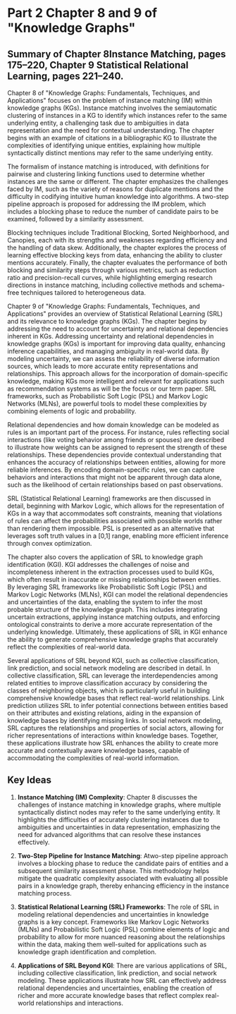 # Part 2 Chapter 8  and 9 of "Knowledge Graphs"

## Summary of Chapter 8Instance Matching, pages 175–220, Chapter 9 Statistical Relational Learning, pages 221–240.

Chapter 8 of "Knowledge Graphs: Fundamentals, Techniques, and Applications" focuses on the problem of instance matching (IM) within knowledge graphs (KGs). Instance matching involves the semiautomatic clustering of instances in a KG to identify which instances refer to the same underlying entity, a challenging task due to ambiguities in data representation and the need for contextual understanding. The chapter begins with an example of citations in a bibliographic KG to illustrate the complexities of identifying unique entities, explaining how multiple syntactically distinct mentions may refer to the same underlying entity.

The formalism of instance matching is introduced, with definitions for pairwise and clustering linking functions used to determine whether instances are the same or different. The chapter emphasizes the challenges faced by IM, such as the variety of reasons for duplicate mentions and the difficulty in codifying intuitive human knowledge into algorithms. A two-step pipeline approach is proposed for addressing the IM problem, which includes a blocking phase to reduce the number of candidate pairs to be examined, followed by a similarity assessment.

Blocking techniques include Traditional Blocking, Sorted Neighborhood, and Canopies, each with its strengths and weaknesses regarding efficiency and the handling of data skew. Additionally, the chapter explores the process of learning effective blocking keys from data, enhancing the ability to cluster mentions accurately. Finally, the chapter evaluates the performance of both blocking and similarity steps through various metrics, such as reduction ratio and precision-recall curves, while highlighting emerging research directions in instance matching, including collective methods and schema-free techniques tailored to heterogeneous data.

Chapter 9 of "Knowledge Graphs: Fundamentals, Techniques, and Applications" provides an overview of Statistical Relational Learning (SRL) and its relevance to knowledge graphs (KGs). The chapter begins by addressing the need to account for uncertainty and relational dependencies inherent in KGs. Addressing uncertainty and relational dependencies in knowledge graphs (KGs) is important for improving data quality, enhancing inference capabilities, and managing ambiguity in real-world data. By modeling uncertainty, we can assess the reliability of diverse information sources, which leads to more accurate entity representations and relationships. This approach allows for the incorporation of domain-specific knowledge, making KGs more intelligent and relevant for applications such as recommendation systems as will be the focus or our term paper.  SRL frameworks, such as Probabilistic Soft Logic (PSL) and Markov Logic Networks (MLNs), are powerful tools to model these complexities by combining elements of logic and probability.

Relational dependencies and how domain knowledge can be modeled as rules is an important part of the process. For instance, rules reflecting social interactions (like voting behavior among friends or spouses) are described to illustrate how weights can be assigned to represent the strength of these relationships. These dependencies provide contextual understanding that enhances the accuracy of relationships between entities, allowing for more reliable inferences. By encoding domain-specific rules, we can capture behaviors and interactions that might not be apparent through data alone, such as the likelihood of certain relationships based on past observations.

SRL (Statistical Relational Learning) frameworks are then discussed in detail, beginning with Markov Logic, which allows for the representation of KGs in a way that accommodates soft constraints, meaning that violations of rules can affect the probabilities associated with possible worlds rather than rendering them impossible. PSL is presented as an alternative that leverages soft truth values in a [0,1] range, enabling more efficient inference through convex optimization.

The chapter also covers the application of SRL to knowledge graph identification (KGI). KGI addresses the challenges of noise and incompleteness inherent in the extraction processes used to build KGs, which often result in inaccurate or missing relationships between entities. By leveraging SRL frameworks like Probabilistic Soft Logic (PSL) and Markov Logic Networks (MLNs), KGI can model the relational dependencies and uncertainties of the data, enabling the system to infer the most probable structure of the knowledge graph. This includes integrating uncertain extractions, applying instance matching outputs, and enforcing ontological constraints to derive a more accurate representation of the underlying knowledge. Ultimately, these applications of SRL in KGI enhance the ability to generate comprehensive knowledge graphs that accurately reflect the complexities of real-world data.

Several applications of SRL beyond KGI, such as collective classification, link prediction, and social network modeling are described in detail. In collective classification, SRL can leverage the interdependencies among related entities to improve classification accuracy by considering the classes of neighboring objects, which is particularly useful in building comprehensive knowledge bases that reflect real-world relationships. Link prediction utilizes SRL to infer potential connections between entities based on their attributes and existing relations, aiding in the expansion of knowledge bases by identifying missing links. In social network modeling, SRL captures the relationships and properties of social actors, allowing for richer representations of interactions within knowledge bases. Together, these applications illustrate how SRL enhances the ability to create more accurate and contextually aware knowledge bases, capable of accommodating the complexities of real-world information.

## Key Ideas

1. **Instance Matching (IM) Complexity**: Chapter 8 discusses the challenges of instance matching in knowledge graphs, where multiple syntactically distinct nodes may refer to the same underlying entity. It highlights the difficulties of accurately clustering instances due to ambiguities and uncertainties in data representation, emphasizing the need for advanced algorithms that can resolve these instances effectively.

2. **Two-Step Pipeline for Instance Matching**: Atwo-step pipeline approach involves a blocking phase to reduce the candidate pairs of entities and a subsequent similarity assessment phase. This methodology helps mitigate the quadratic complexity associated with evaluating all possible pairs in a knowledge graph, thereby enhancing efficiency in the instance matching process.

3. **Statistical Relational Learning (SRL) Frameworks**: The role of SRL in modeling relational dependencies and uncertainties in knowledge graphs is a key concept. Frameworks like Markov Logic Networks (MLNs) and Probabilistic Soft Logic (PSL) combine elements of logic and probability to allow for more nuanced reasoning about the relationships within the data, making them well-suited for applications such as knowledge graph identification and completion.

4. **Applications of SRL Beyond KGI**: There are various applications of SRL, including collective classification, link prediction, and social network modeling. These applications illustrate how SRL can effectively address relational dependencies and uncertainties, enabling the creation of richer and more accurate knowledge bases that reflect complex real-world relationships and interactions.